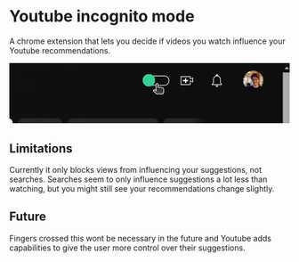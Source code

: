 # Youtube incognito mode

A chrome extension that lets you decide if videos you watch influence your Youtube recommendations.

![](./media/demo.gif)

## Limitations

Currently it only blocks views from influencing your suggestions, not searches.
Searches seem to only influence suggestions a lot less than watching, but you might still see your recommendations change slightly.

## Future

Fingers crossed this wont be necessary in the future and Youtube adds capabilities to give the user more control over their suggestions.
